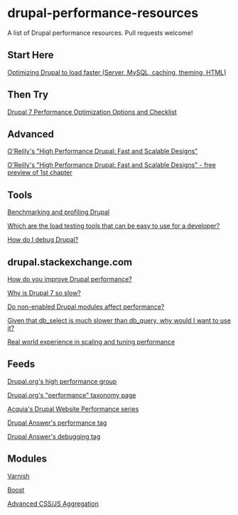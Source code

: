 # drupal-performance-resources
A list of Drupal performance resources. Pull requests welcome!

## Start Here

[Optimizing Drupal to load faster (Server, MySQL, caching, theming, HTML)](https://www.drupal.org/node/1722250)

## Then Try

[Drupal 7 Performance Optimization Options and Checklist](http://colans.net/blog/drupal-7-performance-optimization-options-and-checklist)

## Advanced

[O'Reilly's "High Performance Drupal: Fast and Scalable Designs"](http://shop.oreilly.com/product/0636920012269.do)

[O'Reilly's "High Performance Drupal: Fast and Scalable Designs" - free preview of 1st chapter](http://chimera.labs.oreilly.com/books/1230000000845/ch01.html)

<!--
I don't know if I should be mentioning this, but on the free preview above, it looks like you can just change the chapter numbers in the URL (i.e. ch02 through ch21) to access the rest of the book.
-->

## Tools

[Benchmarking and profiling Drupal](https://www.drupal.org/profiling)

[Which are the load testing tools that can be easy to use for a developer?](http://drupal.stackexchange.com/questions/31383/which-are-the-load-testing-tools-that-can-be-easy-to-use-for-a-developer)

[How do I debug Drupal?](http://drupal.stackexchange.com/questions/545/how-do-i-debug-drupal)

## drupal.stackexchange.com

[How do you improve Drupal performance?](http://drupal.stackexchange.com/questions/24180/how-do-you-improve-drupal-performance)

[Why is Drupal 7 so slow?](http://drupal.stackexchange.com/questions/724/why-is-drupal-7-so-slow)

[Do non-enabled Drupal modules affect performance?](http://drupal.stackexchange.com/questions/22/do-non-enabled-drupal-modules-affect-performance)

[Given that db_select is much slower than db_query, why would I want to use it?](http://drupal.stackexchange.com/questions/1200/given-that-db-select-is-much-slower-than-db-query-why-would-i-want-to-use-it)

[Real world experience in scaling and tuning performance](http://drupal.stackexchange.com/questions/183/real-world-experience-in-scaling-and-tuning-performance)

## Feeds

[Drupal.org's high performance group](https://groups.drupal.org/high-performance)

[Drupal.org's "performance" taxonomy page](https://www.drupal.org/taxonomy/term/32238)

[Acquia's Drupal Website Performance series](https://www.acquia.com/blog/drupal-website-performance)

[Drupal Answer's performance tag](http://drupal.stackexchange.com/questions/tagged/performance)

[Drupal Answer's debugging tag](http://drupal.stackexchange.com/questions/tagged/debugging)

## Modules

[Varnish](https://drupal.org/project/varnish)

[Boost](https://drupal.org/project/boost)

[Advanced CSS/JS Aggregation](https://www.drupal.org/project/advagg)
